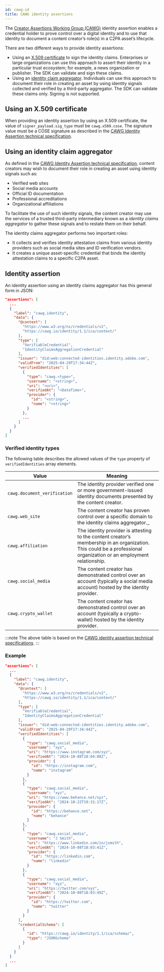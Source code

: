 ```yaml
---
id: cawg-id
title: CAWG identity assertions
---
```


The [Creator Assertions Working Group (CAWG)](https://cawg.io/) identity assertion enables a credential holder to prove control over a digital identity and to use that identity to document a content creator’s role(s) in a C2PA asset’s lifecycle.

There are two different ways to provide identity assertions:

- Using an [X.509 certificate](https://cawg.io/identity/1.1/#_x_509_certificates_and_cose_signatures) to sign the identity claims. Enterprises or large organizations can use this approach to assert their identity in a particular trust ecosystem; for example, a news organization or publisher. The SDK can validate and sign these claims.
- Using an [identity claim aggregator](https://cawg.io/identity/1.1/#_identity_claims_aggregation).  Individuals can use this approach to document their role in creating an asset by using identity signals collected and verified by a third-party aggregator. The SDK can validate these claims only.  Signing is not supported.

## Using an X.509 certificate

When providing an identity assertion by using an X.509 certificate, the value of `signer_payload.sig_type` must be `cawg.x509.cose`. The signature value must be a COSE signature as described in the [CAWG Identity Assertion technical specification](https://cawg.io/identity/1.1/#_x_509_certificates_and_cose_signatures).

## Using an identity claim aggregator

As defined in the [CAWG Identity Assertion technical specification](https://cawg.io/identity/1.1/#_identity_claims_aggregation), content creators may wish to document their role in creating an asset using identity signals such as:
- Verified web sites
- Social media accounts
- Official ID documentation
- Professional accreditations
- Organizational affiliations

To facilitate the use of such identity signals, the content creator may use the services of a trusted third-party intermediary known as a _identity claims aggregator_ to gather these signals and to restate them on their behalf.

The identity claims aggregator performs two important roles:

- It collects and verifies identity attestation claims from various identity providers such as social media sites and ID verification vendors.
- It creates a unique asset-specific credential that binds the identity attestation claims to a specific C2PA asset.

## Identity assertion

An identity assertion using an identity claims aggregator has this general form in JSON:

```json
"assertions": [
  ...
  {
    "label": "cawg.identity",
    "data": {
      "@context": [
        "https://www.w3.org/ns/credentials/v2",
        "https://cawg.io/identity/1.1/ica/context/"
      ],
      "type": [
        "VerifiableCredential",
        "IdentityClaimsAggregationCredential"
      ],
      "issuer": "did:web:connected-identities.identity.adobe.com",
      "validFrom": "2025-04-29T17:34:44Z",
      "verifiedIdentities": [
        {
          "type": "cawg.<type>",
          "username": "<string>",
          "uri": "<uri>",
          "verifiedAt": "<DateTime>",
          "provider": {
            "id": "<string>",
            "name": "<string>"
          }
        },
        ...
      ]
    }
  }
]
```

### Verified identity types

The following table describes the allowed values of the `type` property of `verifiedIdentities` array elements.

| Value        |  Meaning |
|--------------|----------|
| `cawg.document_verification` | The identity provider verified one or more government-issued identity documents presented by the content creator.
| `cawg.web_site` | The content creator has proven control over a specific domain to the identity claims aggregator._
| `cawg.affiliation` | The identity provider is attesting to the content creator’s membership in an organization. This could be a professional organization or an employment relationship.
| `cawg.social_media` | The content creator has demonstrated control over an account (typically a social media account) hosted by the identity provider.
| `cawg.crypto_wallet` | The content creator has demonstrated control over an account (typically a crypto-wallet) hosted by the identity provider.

:::note
The above table is based on the [CAWG identity assertion technical specifications](https://cawg.io/identity/1.1/#vc-credentialsubject-verifiedidentity-type).
:::

### Example

```json
"assertions": [
  ...
  {
    "label": "cawg.identity",
    "data": {
      "@context": [
        "https://www.w3.org/ns/credentials/v2",
        "https://cawg.io/identity/1.1/ica/context/"
      ],
      "type": [
        "VerifiableCredential",
        "IdentityClaimsAggregationCredential"
      ],
      "issuer": "did:web:connected-identities.identity.adobe.com",
      "validFrom": "2025-04-29T17:34:44Z",
      "verifiedIdentities": [
        {
          "type": "cawg.social_media",
          "username": "xyz",
          "uri": "https://www.instagram.com/xyz",
          "verifiedAt": "2024-10-08T18:04:08Z",
          "provider": {
            "id": "https://instagram.com",
            "name": "instagram"
          }
        },
        {
          "type": "cawg.social_media",
          "username": "xyz",
          "uri": "https://www.behance.net/xyz",
          "verifiedAt": "2024-10-22T19:31:17Z",
          "provider": {
            "id": "https://behance.net",
            "name": "behance"
          }
        },
        {
          "type": "cawg.social_media",
          "username": "J Smith",
          "uri": "https://www.linkedin.com/in/jsmith",
          "verifiedAt": "2024-10-08T18:03:41Z",
          "provider": {
            "id": "https://linkedin.com",
            "name": "linkedin"
          }
        },
        {
          "type": "cawg.social_media",
          "username": "xyz",
          "uri": "https://twitter.com/xyz",
          "verifiedAt": "2024-10-08T18:03:49Z",
          "provider": {
            "id": "https://twitter.com",
            "name": "twitter"
          }
        }
      ],
      "credentialSchema": [
        {
          "id": "https://cawg.io/identity/1.1/ica/schema/",
          "type": "JSONSchema"
        }
      ]
    }
  }
  ...
]
```

